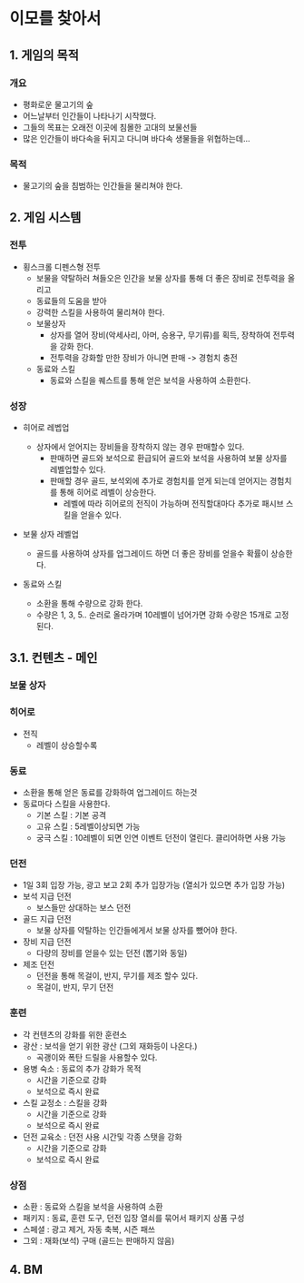 # 이모를 찾아서
## 1. 게임의 목적
### 개요
- 평화로운 물고기의 숲
- 어느날부터 인간들이 나타나기 시작했다.
- 그들의 목표는 오래전 이곳에 침몰한 고대의 보물선들
- 많은 인간들이 바다속을 뒤지고 다니며 바다속 생물들을 위협하는데...
### 목적
- 물고기의 숲을 침범하는 인간들을 물리쳐야 한다. 

## 2. 게임 시스템
### 전투
- 횡스크롤 디펜스형 전투
  - 보물을 약탈하러 쳐들오은 인간을 보물 상자를 통해 더 좋은 장비로 전투력을 올리고
  - 동료들의 도움을 받아
  - 강력한 스킬을 사용하여 물리쳐야 한다. 
  - 보물상자
    - 상자를 열어 장비(악세사리, 아머, 승용구, 무기류)를 획득, 장착하여 전투력을 강화 한다.
    - 전투력을 강화할 만한 장비가 아니면 판매 -> 경험치 충전  
  - 동료와 스킬
    - 동료와 스킬을 퀘스트를 통해 얻은 보석을 사용하여 소환한다.  
### 성장
- 히어로 레벱업
  - 상자에서 얻어지는 장비들을 장착하지 않는 경우 판매할수 있다.
    - 판매하면 골드와 보석으로 환급되어 골드와 보석을 사용하여 보물 상자를 레벨업할수 있다.
    - 판매할 경우 골드, 보석외에 추가로 경험치를 얻게 되는데 얻어지는 경험치를 통해 히어로 레벨이 상승한다.
      - 레벨에 따라 히어로의 전직이 가능하며 전직할대마다 추가로 패시브 스킬을 얻을수 있다.    

- 보물 상자 레벨업
  - 골드를 사용하여 상자를 업그레이드 하면 더 좋은 장비를 얻을수 확률이 상승한다.
- 동료와 스킬
  - 소환을 통해 수량으로 강화 한다.
  - 수량은 1, 3, 5.. 순러로 올라가며 10레벨이 넘어가면 강화 수량은 15개로 고정된다.   

## 3.1. 컨텐츠 - 메인
### 보물 상자

### 히어로
- 전직
  - 레벨이 상승할수록  
### 동료
- 소환을 통해 얻은 동료를 강화하여 업그레이드 하는것
- 동료마다 스킬을 사용한다.
  - 기본 스킬 : 기본 공격
  - 고유 스킬 : 5레벨이상되면 가능
  - 궁극 스킬 : 10레벨이 되면 인연 이벤트 던전이 열린다. 클리어하면 사용 가능 
### 던전
- 1일 3회 입장 가능, 광고 보고 2회 추가 입장가능 (열쇠가 있으면 추가 입장 가능)  
- 보석 지급 던전
  - 보스들만 상대하는 보스 던전  
- 골드 지급 던전
  - 보물 상자를 약탈하는 인간들에게서 보물 상자를 뺐어야 한다. 
- 장비 지급 던전
  - 다량의 장비를 얻을수 있는 던전 (뽑기와 동일) 
- 제조 던전
  - 던전을 통해 목걸이, 반지, 무기를 제조 할수 있다. 
  - 목걸이, 반지, 무기 던전 
### 훈련
- 각 컨텐츠의 강화를 위한 훈련소
- 광산 : 보석을 얻기 위한 광산 (그외 재화등이 나온다.)
  - 곡괭이와 폭탄 드릴을 사용할수 있다.  
- 용병 숙소 : 동료의 추가 강화가 목적
  - 시간을 기준으로 강화
  - 보석으로 즉시 완료 
- 스킬 교정소 : 스킬을 강화
  - 시간을 기준으로 강화
  - 보석으로 즉시 완료 
- 던전 교육소 : 던전 사용 시간및 각종 스탯을 강화
  - 시간을 기준으로 강화
  - 보석으로 즉시 완료 

### 상점
- 소환 : 동료와 스킬을 보석을 사용하여 소환
- 패키지 : 동료, 훈련 도구, 던전 입장 열쇠를 묶어서 패키지 상품 구성
- 스페셜 : 광고 제거, 자동 축복, 시즌 패쓰
- 그외 : 재화(보석) 구매 (골드는 판매하지 않음) 


## 4. BM
